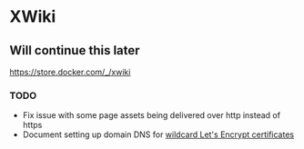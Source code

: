 # XWiki

## Will continue this later

<https://store.docker.com/_/xwiki>

### TODO

* Fix issue with some page assets being delivered over http instead of https
* Document setting up domain DNS for [wildcard Let's Encrypt certificates](https://docs.traefik.io/configuration/acme/#wildcard-domains)